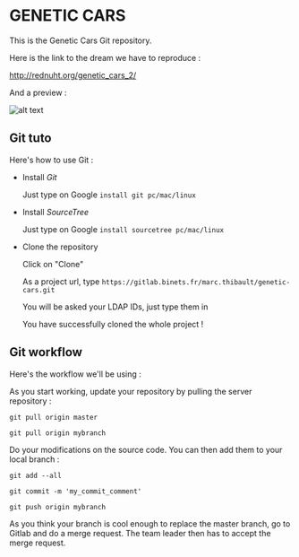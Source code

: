 # GENETIC CARS

This is the Genetic Cars Git repository.


Here is the link to the dream we have to reproduce : 

http://rednuht.org/genetic_cars_2/

And a preview :

![alt text](http://www.similars.io/img/logo/genetic-cars-2_35110.png "Logo Title Text 1")


## Git tuto
Here's how to use Git : 

- Install *Git*

    Just type on Google `install git pc/mac/linux`

- Install *SourceTree*

    Just type on Google `install sourcetree pc/mac/linux`
    
- Clone the repository

    Click on "Clone"
    
    As a project url, type `https://gitlab.binets.fr/marc.thibault/genetic-cars.git`
    
    You will be asked your LDAP IDs, just type them in
    
    You have successfully cloned the whole project !
    
## Git workflow

Here's the workflow we'll be using : 

As you start working, update your repository by pulling the server repository : 

`git pull origin master`

`git pull origin mybranch`

Do your modifications on the source code. You can then add them to your local branch : 

`git add --all`

`git commit -m 'my_commit_comment'`

`git push origin mybranch`

As you think your branch is cool enough to replace the master branch, go to Gitlab and do a merge request. The team leader then has to accept the merge request.
